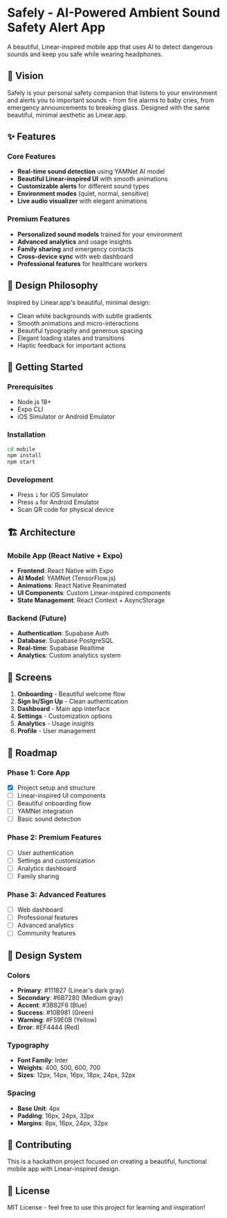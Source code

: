 # Safely - AI-Powered Ambient Sound Safety Alert App

A beautiful, Linear-inspired mobile app that uses AI to detect dangerous sounds and keep you safe while wearing headphones.

## 🎯 Vision

Safely is your personal safety companion that listens to your environment and alerts you to important sounds - from fire alarms to baby cries, from emergency announcements to breaking glass. Designed with the same beautiful, minimal aesthetic as Linear.app.

## ✨ Features

### Core Features
- **Real-time sound detection** using YAMNet AI model
- **Beautiful Linear-inspired UI** with smooth animations
- **Customizable alerts** for different sound types
- **Environment modes** (quiet, normal, sensitive)
- **Live audio visualizer** with elegant animations

### Premium Features
- **Personalized sound models** trained for your environment
- **Advanced analytics** and usage insights
- **Family sharing** and emergency contacts
- **Cross-device sync** with web dashboard
- **Professional features** for healthcare workers

## 🎨 Design Philosophy

Inspired by Linear.app's beautiful, minimal design:
- Clean white backgrounds with subtle gradients
- Smooth animations and micro-interactions
- Beautiful typography and generous spacing
- Elegant loading states and transitions
- Haptic feedback for important actions

## 🚀 Getting Started

### Prerequisites
- Node.js 18+
- Expo CLI
- iOS Simulator or Android Emulator

### Installation
```bash
cd mobile
npm install
npm start
```

### Development
- Press `i` for iOS Simulator
- Press `a` for Android Emulator
- Scan QR code for physical device

## 🏗️ Architecture

### Mobile App (React Native + Expo)
- **Frontend**: React Native with Expo
- **AI Model**: YAMNet (TensorFlow.js)
- **Animations**: React Native Reanimated
- **UI Components**: Custom Linear-inspired components
- **State Management**: React Context + AsyncStorage

### Backend (Future)
- **Authentication**: Supabase Auth
- **Database**: Supabase PostgreSQL
- **Real-time**: Supabase Realtime
- **Analytics**: Custom analytics system

## 📱 Screens

1. **Onboarding** - Beautiful welcome flow
2. **Sign In/Sign Up** - Clean authentication
3. **Dashboard** - Main app interface
4. **Settings** - Customization options
5. **Analytics** - Usage insights
6. **Profile** - User management

## 🎯 Roadmap

### Phase 1: Core App
- [x] Project setup and structure
- [ ] Linear-inspired UI components
- [ ] Beautiful onboarding flow
- [ ] YAMNet integration
- [ ] Basic sound detection

### Phase 2: Premium Features
- [ ] User authentication
- [ ] Settings and customization
- [ ] Analytics dashboard
- [ ] Family sharing

### Phase 3: Advanced Features
- [ ] Web dashboard
- [ ] Professional features
- [ ] Advanced analytics
- [ ] Community features

## 🎨 Design System

### Colors
- **Primary**: #111827 (Linear's dark gray)
- **Secondary**: #6B7280 (Medium gray)
- **Accent**: #3B82F6 (Blue)
- **Success**: #10B981 (Green)
- **Warning**: #F59E0B (Yellow)
- **Error**: #EF4444 (Red)

### Typography
- **Font Family**: Inter
- **Weights**: 400, 500, 600, 700
- **Sizes**: 12px, 14px, 16px, 18px, 24px, 32px

### Spacing
- **Base Unit**: 4px
- **Padding**: 16px, 24px, 32px
- **Margins**: 8px, 16px, 24px, 32px

## 🤝 Contributing

This is a hackathon project focused on creating a beautiful, functional mobile app with Linear-inspired design.

## 📄 License

MIT License - feel free to use this project for learning and inspiration! 